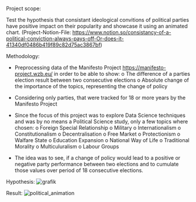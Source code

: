 Project scope:

Test the hypothesis that consistant ideological convitions of political parties have positive impact on their popularity and showcase it using an animated chart.
(Project-Notion-File: https://www.notion.so/consistancy-of-a-political-conviction-always-pays-off-Or-does-it-41340df0486b419f89c82d75ac3867bf)

Methodology:

  -	Preprocessing data of the Manifesto Project https://manifesto-project.wzb.eu/  in order to be able to show:
    o	The difference of a parties election result between two consecutive elections
    o	Absolute change of the importance of the topics, representing the change of policy
    
  -	Considering only parties, that were tracked for 18 or more years by the Manifesto Project
  
  - Since the focus of this project was to explore Data Science techniques and was by no means a Political Science study, only a few topics where chosen:
    o	Foreign Special Relationship
    o	Military
    o	Internationalism
    o	Constitutionalism
    o	Decentralisation
    o	Free Market
    o	Protectionism
    o	Walfare State
    o	Education Expansion
    o	National Way of Life
    o	Traditional Morality
    o	Multiculuralism
    o	Labour Groups

- The idea was to see, if a change of policy would lead to a positive or negative party performance between two elections and to cumulate those values over period of 18 consecutive elections.
  
 Hypothesis:
![grafik](https://user-images.githubusercontent.com/66714895/103219140-352db800-491d-11eb-8a8b-ca102907b3ec.png)


Result: 
![political_animation](https://user-images.githubusercontent.com/66714895/103219030-e97b0e80-491c-11eb-8705-0f859fb8a03b.gif)
